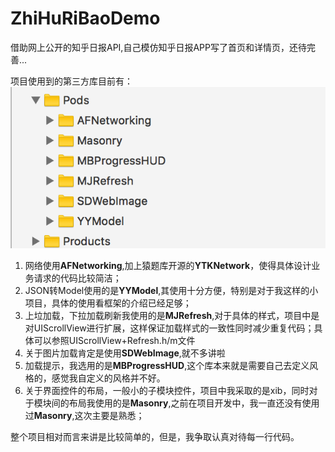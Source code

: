 # ZhiHuRiBaoDemo
借助网上公开的知乎日报API,自己模仿知乎日报APP写了首页和详情页，还待完善...

项目使用到的第三方库目前有：
<img src = "./Des Images/third_part_frameworks.png">
<ol>
<li>网络使用<strong>AFNetworking</strong>,加上猿题库开源的<strong>YTKNetwork</strong>，使得具体设计业务请求的代码比较简洁；</li>
<li>JSON转Model使用的是<strong>YYModel</strong>,其使用十分方便，特别是对于我这样的小项目，具体的使用看框架的介绍已经足够；</li>
<li>上垃加载，下拉加载刷新我使用的是<strong>MJRefresh</strong>,对于具体的样式，项目中是对UIScrollView进行扩展，这样保证加载样式的一致性同时减少重复代码；具体可以参照UIScrollView+Refresh.h/m文件</li>
<li>关于图片加载肯定是使用<strong>SDWebImage</strong>,就不多讲啦</li>
<li>加载提示，我选用的是<strong>MBProgressHUD</strong>,这个库本来就是需要自己去定义风格的，感觉我自定义的风格并不好。</li>
<li>关于界面控件的布局，一般小的子模块控件，项目中我采取的是xib，同时对于模块间的布局我使用的是<strong>Masonry</strong>,之前在项目开发中，我一直还没有使用过<strong>Masonry</strong>,这次主要是熟悉；</li>
</ol>
整个项目相对而言来讲是比较简单的，但是，我争取认真对待每一行代码。